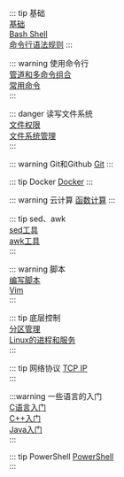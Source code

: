      
::: tip  基础     
[基础](基础.md)     
[Bash Shell](Bash-Shell.md)        
[命令行语法规则](命令行语法规则.md)
:::     
     
::: warning  使用命令行     
[管道和多命令组合](管道和多命令组合.md)           
[常用命令](常用命令.md)         
:::            
     
::: danger 读写文件系统     
[文件权限](文件权限.md)     
[文件系统管理](文件系统管理.md)           
:::       

::: warning Git和Github
[Git](Git.md)
:::
     
::: tip Docker
[Docker](Docker.md)
:::

::: warning  云计算
[函数计算](函数计算.md)
:::


::: tip sed、awk                      
[sed工具](sed工具.md)                       
[awk工具](awk工具.md)                       
:::                         
     
::: warning 脚本     
[编写脚本](编写脚本.md)                   
[Vim](Vim.md)                 
:::     
     
     
::: tip 底层控制     
[分区管理](分区管理.md)          
[Linux的进程和服务](Linux的进程和服务.md)          
:::        
     
::: tip  网络协议
[TCP IP](TCP-IP.md)     
:::


:::warning 一些语言的入门     
[C语言入门](C语言入门.md)       
[C++入门](C++入门.md)         
[Java入门](Java入门.md)                  
:::     
     
::: tip PowerShell
[PowerShell](PowerShell.md)     
:::
     